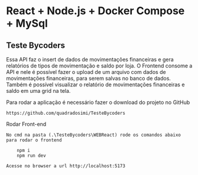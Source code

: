# React + Node.js + Docker Compose + MySql

## Teste Bycoders

Essa API faz o insert de dados de movimentações financeiras e gera relatórios de tipos de movimentação e saldo por loja.
O Frontend consome a API e nele é possível fazer o upload de um arquivo com dados de movimentações financeiras, para
serem salvas no banco de dados. Também é possível visualizar o relatório de movimentações financeiras e saldo em uma 
grid na tela.

Para rodar a aplicação é necessário fazer o download do projeto no GitHub

	https://github.com/quadradosimi/TesteBycoders

Rodar Front-end

	No cmd na pasta (.\TesteBycoders\WEBReact) rode os comandos abaixo para rodar o frontend
	
		npm i
		npm run dev
		
	Acesse no browser a url http://localhost:5173



	
			
